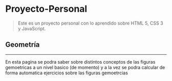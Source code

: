 # Proyecto-Personal
> Este es un proyecto personal con lo aprendido sobre HTML 5, CSS 3 y JavaScript.

## Geometría 
---
En esta pagina se podra saber sobre distintos conceptos de las figuras gemoetricas a un nivel basico (de momento) y a la vez se podra calcular de forma automatica ejercicios sobre las figuras gemoetrcias 